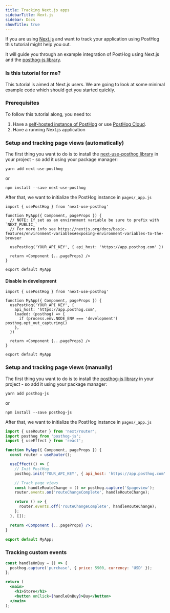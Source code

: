 ```yaml
---
title: Tracking Next.js apps
sidebarTitle: Next.js
sidebar: Docs
showTitle: true
---
```


If you are using [Next.js](https://nextjs.org/) and want to track your application using PostHog this tutorial might help you out. 

It will guide you through an example integration of PostHog using Next.js and the [posthog-js library](/docs/integrate/client/js). 

### Is this tutorial for me?

This tutorial is aimed at Next.js users. 
We are going to look at some minimal example code which should get you started quickly.

### Prerequisites

To follow this tutorial along, you need to:

1. Have a [self-hosted instance of PostHog](/docs/self-host) or use [PostHog Cloud](/docs/getting-started/cloud).
2. Have a running Next.js application

### Setup and tracking page views (automatically)
The first thing you want to do is to install the [next-use-posthog library](https://github.com/Ismaaa/next-use-posthog) in your project - so add it using your package manager:

```shell
yarn add next-use-posthog
```

or

```shell
npm install --save next-use-posthog
```

After that, we want to initialize the PostHog instance in `pages/_app.js`

```tsx
import { usePostHog } from 'next-use-posthog'

function MyApp({ Component, pageProps }) {  
  // NOTE: If set as an environment variable be sure to prefix with `NEXT_PUBLIC_`
  // For more info see https://nextjs.org/docs/basic-features/environment-variables#exposing-environment-variables-to-the-browser
  
  usePostHog('YOUR_API_KEY', { api_host: 'https://app.posthog.com' })

  return <Component {...pageProps} />
}

export default MyApp
```

#### Disable in development

```tsx
import { usePostHog } from 'next-use-posthog'

function MyApp({ Component, pageProps }) {
  usePostHog('YOUR_API_KEY', {
    api_host: 'https://app.posthog.com',
    loaded: (posthog) => {
      if (process.env.NODE_ENV === 'development') posthog.opt_out_capturing()
    },
  })  

  return <Component {...pageProps} />
}

export default MyApp
```

### Setup and tracking page views (manually)

The first thing you want to do is to install the [posthog-js library](/docs/integrate/client/js) in your project - so add it using your package manager:

```shell
yarn add posthog-js
```

or

```shell
npm install --save posthog-js
```

After that, we want to initialize the PostHog instance in `pages/_app.js`

```jsx
import { useRouter } from 'next/router';
import posthog from 'posthog-js';
import { useEffect } from 'react';

function MyApp({ Component, pageProps }) {
  const router = useRouter();

  useEffect(() => {
    // Init PostHog
    posthog.init('YOUR_API_KEY', { api_host: 'https://app.posthog.com' });

    // Track page views
    const handleRouteChange = () => posthog.capture('$pageview');
    router.events.on('routeChangeComplete', handleRouteChange);

    return () => {
      router.events.off('routeChangeComplete', handleRouteChange);
    };
  }, []);

  return <Component {...pageProps} />;
}

export default MyApp;
```

### Tracking custom events

```jsx
const handleOnBuy = () => {
  posthog.capture('purchase', { price: 5900, currency: 'USD' });
};

return (
  <main>
    <h1>Store</h1>
    <button onClick={handleOnBuy}>Buy</button>
  </main>
);
```
